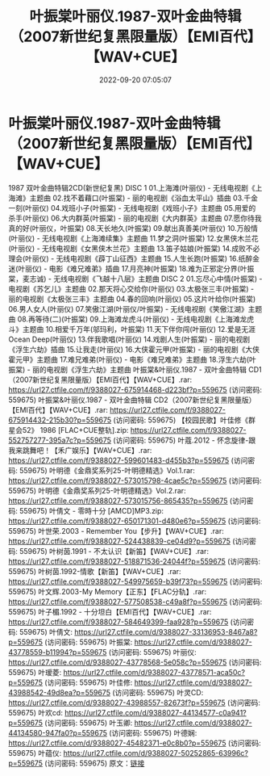﻿---
title: 叶振棠叶丽仪.1987-双叶金曲特辑（2007新世纪复黑限量版）【EMI百代】【WAV+CUE】
date: 2022-09-20 07:05:07
categories: WAV车载音乐、镜像
tags: 华语中文
---
# 叶振棠叶丽仪.1987-双叶金曲特辑（2007新世纪复黑限量版）【EMI百代】【WAV+CUE】

1987 双叶金曲特辑2CD(新世纪复黑)
DISC 1
01.上海滩(叶丽仪) - 无线电视剧《上海滩》主题曲
02.找不着藉口(叶振棠) - 丽的电视剧《浴血太平山》插曲
03.千金一刻(叶丽仪)
04.戏班小子(叶振棠) - 无线电视剧《戏班小子》主题曲
05.用爱的杀手(叶丽仪)
06.大内群英(叶振棠) - 丽的电视剧《大内群英》主题曲
07.愿你待我真的好(叶丽仪，叶振棠)
08.天长地久(叶振棠)
09.献出真善美(叶丽仪)
10.万般情(叶丽仪) - 无线电视剧《上海滩续集》主题曲
11.梦之洞(叶振棠)
12.女黑侠木兰花(叶丽仪) - 无线电视剧《女黑侠木兰花》主题曲
13.笛子姑娘(叶振棠)
14.成败不必理会(叶丽仪) - 无线电视剧《薜丁山征西》主题曲
15.人生长跑(叶振棠)
16.纸醉金迷(叶丽仪) - 电影《难兄难弟》插曲
17.月亮神(叶振棠)
18.难为正邪定分界(叶振棠，麦志诚) - 无线电视剧《飞越十八层》主题曲
DISC 2
01.忘尽心中情(叶振棠) - 电视剧《苏乞儿》主题曲
02.那天将心交给你(叶丽仪)
03.太极张三丰(叶振棠) - 丽的电视剧《太极张三丰》主题曲
04.春的回响(叶丽仪)
05.这片叶给你(叶振棠)
06.男人女人(叶丽仪)
07.笑傲江湖(叶丽仪/叶振棠) - 无线电视剧《笑傲江湖》主题曲
08.再等待(二)(叶振棠)
09.上海滩龙虎斗(叶丽仪) - 无线电视剧《上海滩龙虎斗》主题曲
10.相爱千万年(邬玛利，叶振棠)
11.天下伴你闯(叶丽仪)
12.爱是无涯 Ocean Deep(叶丽仪)
13.伴我歌唱(叶丽仪)
14.戏剧人生(叶振棠) - 丽的电视剧《浮生六劫》插曲
15.让我走(叶丽仪)
16.大侠霍元甲(叶振棠) - 丽的电视剧《大侠霍元甲》主题曲
17.难兄难弟(叶丽仪) - 电影《难兄难弟》主题曲
18.浮生六劫(叶振棠) - 丽的电视剧《浮生六劫》主题曲
叶振棠&叶丽仪.1987 - 双叶金曲特辑 CD1（2007新世纪复黑限量版）【EMI百代】【WAV+CUE】.rar:
https://url27.ctfile.com/f/9388027-675914468-d223bf?p=559675
(访问密码: 559675)
叶振棠&叶丽仪.1987 - 双叶金曲特辑 CD2（2007新世纪复黑限量版）【EMI百代】【WAV+CUE】.rar:
https://url27.ctfile.com/f/9388027-675914432-215b30?p=559675
(访问密码: 559675)
【校园民歌】叶佳修《群星会52》 1986 [FLAC+CUE整轨].zip: https://url27.ctfile.com/f/9388027-552757277-395a7c?p=559675
(访问密码: 559675)
叶蔻.2012 - 怀念旋律-跟我来跳舞吧！【禾广娱乐】【WAV+CUE】.rar: https://url27.ctfile.com/f/9388027-599601483-d455b3?p=559675
(访问密码: 559675)
叶明德《金鼎奖系列25-叶明德精选》Vol.1.rar: https://url27.ctfile.com/f/9388027-573015798-4cae5c?p=559675
(访问密码: 559675)
叶明德《金鼎奖系列25-叶明德精选》Vol.2.rar: https://url27.ctfile.com/f/9388027-573015756-865435?p=559675
(访问密码: 559675)
叶倩文 - 零時十分 [AMCD]MP3.zip: https://url27.ctfile.com/f/9388027-650171301-d480e6?p=559675
(访问密码: 559675)
叶世荣.2003 - Remember You【步升】【WAV+CUE】.rar: https://url27.ctfile.com/f/9388027-524438839-ce04d9?p=559675
(访问密码: 559675)
叶树茵.1991 - 不太认识【新笛】【WAV+CUE】.rar: https://url27.ctfile.com/f/9388027-518871536-24044f?p=559675
(访问密码: 559675)
叶树茵.1992-情歌【新笛】【WAV+CUE】.rar: https://url27.ctfile.com/f/9388027-549975659-b39f73?p=559675
(访问密码: 559675)
叶文辉.2003-My Memory【正东】【FLAC分轨】.rar: https://url27.ctfile.com/f/9388027-577508538-c49a8f?p=559675
(访问密码: 559675)
叶子楣.1992 - 十分坦白【EMI百代】【WAV+CUE】.rar: https://url27.ctfile.com/f/9388027-584649399-faa928?p=559675
(访问密码: 559675)
叶倩文: https://url27.ctfile.com/d/9388027-33136953-8467a8?p=559675
(访问密码: 559675)
叶振棠: https://url27.ctfile.com/d/9388027-43778559-b11994?p=559675
(访问密码: 559675)
叶丽仪: https://url27.ctfile.com/d/9388027-43778568-5e058c?p=559675
(访问密码: 559675)
叶瑷菱: https://url27.ctfile.com/d/9388027-43778571-aca50c?p=559675
(访问密码: 559675)
叶佳修: https://url27.ctfile.com/d/9388027-43988542-49d8ea?p=559675
(访问密码: 559675)
叶灵CD: https://url27.ctfile.com/d/9388027-43988557-82673f?p=559675
(访问密码: 559675)
叶欢cd: https://url27.ctfile.com/d/9388027-44134577-c0a941?p=559675
(访问密码: 559675)
叶玉卿: https://url27.ctfile.com/d/9388027-44134580-947fa0?p=559675
(访问密码: 559675)
叶德娴: https://url27.ctfile.com/d/9388027-45482371-e0c8b0?p=559675
(访问密码: 559675)
叶蕴仪: https://url27.ctfile.com/d/9388027-50252865-63996c?p=559675
(访问密码: 559675)
原文：[链接](https://blog.sina.com.cn/s/blog_1647c7e7601030zhw.html)